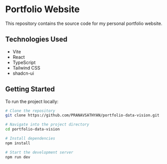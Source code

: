 # Portfolio Website

This repository contains the source code for my personal portfolio website.

## Technologies Used

- Vite
- React
- TypeScript
- Tailwind CSS
- shadcn-ui

## Getting Started

To run the project locally:

```bash
# Clone the repository
git clone https://github.com/PRANAVSATHYAN/portfolio-data-vision.git

# Navigate into the project directory
cd portfolio-data-vision

# Install dependencies
npm install

# Start the development server
npm run dev
